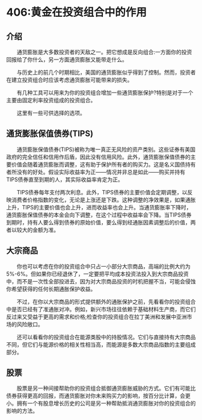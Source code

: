 # 406:黄金在投资组合中的作用
## 介绍

　　通货膨胀是大多数投资者的天敌之一。把它想成是反向组合:一方面你的投资回报给了你什么，另一方面通货膨胀又能带走什么。

　　与历史上的前几个时期相比，美国的通货膨胀似乎得到了控制。然而，投资者在建立投资组合时应该考虑通货膨胀可能带来的损失。

　　有几种工具可以用来为你的投资组合增加一些通货膨胀保护?特别是对于一个主要由固定利率投资组成的投资组合。

　　这里有一些可供选择的选项。

## 通货膨胀保值债券(TIPS)

　　通货膨胀保值债券(TIPS)被称为唯一真正无风险的资产类别。这些证券有美国政府的完全信任和信用作后盾，因此没有信用风险。此外，通货膨胀保值债券的主要价值会随着通货膨胀而调整，这有助于保护所有者的购买力。这是名义国债持有者所没有的好处。假设实际收益率为正——情况并非总是如此——购买并持有TIPS债券直至到期的人，其实际收益率肯定为正。

　　TIPS债券每年支付两次利息。此外，TIPS债券的主要价值会定期调整，以反映消费者价格指数的变化，无论是上涨还是下跌。这种调整的净效果是，如果通胀上升，TIPS的主要价值也会上升，进而收益率也会上升。当通货膨胀率下降时，通货膨胀保值债券的本金会向下调整，在这个过程中收益率会下降。当TIPS债券到期时，持有人要么得到债券的原始价值，要么得到经通胀因素调整后的价值，两者以较大的金额为准。

## 大宗商品

　　你也可以考虑在你的投资组合中只占一小部分大宗商品，高端的比例大约为5%-6%。但如果你已经退休了，一定要把平均成本投资法投入到大宗商品投资中，而不是一次性全部投进去，因为对大宗商品投资的时机把握不当，可能会侵蚀你希望获得的任何长期通胀保护收益。

　　不过，在你以大宗商品的形式提供额外的通胀保护之前，先看看你的投资组合中是否已经有了准通胀对冲。例如，新兴市场往往依赖于基础材料生产商，而它们反过来又受益于更高的需求和价格;检查你的投资组合在拉丁美洲和发展中亚洲市场的风险敞口。

　　还可以看看你的投资组合在能源类股中的持股情况。它们与直接持有大宗商品不同，但它们与能源价格的相关性相当高，而能源是多数大宗商品指数的主要组成部分。

## 股票

　　股票是另一种间接帮助你的投资组合抵御通货膨胀威胁的方式。它们有可能比债券获得更高的回报，而通货膨胀对你未来购买力的影响，按百分比计算，会更小。拥有一个有股息增长历史的公司是另一种帮助抵消通货膨胀对你的投资组合的影响的方法。
